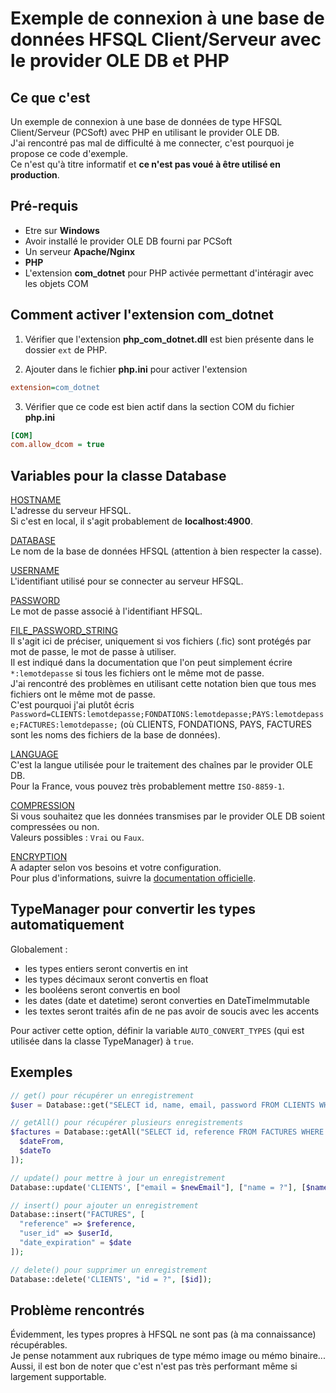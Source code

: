 # Exemple de connexion à une base de données HFSQL Client/Serveur avec le provider OLE DB et PHP

## Ce que c'est

Un exemple de connexion à une base de données de type HFSQL Client/Serveur (PCSoft) avec PHP en utilisant le provider OLE DB.  
J'ai rencontré pas mal de difficulté à me connecter, c'est pourquoi je propose ce code d'exemple.  
Ce n'est qu'à titre informatif et **ce n'est pas voué à être utilisé en production**.

## Pré-requis

- Etre sur **Windows**
- Avoir installé le provider OLE DB fourni par PCSoft
- Un serveur **Apache/Nginx**
- **PHP**
- L'extension **com_dotnet** pour PHP activée permettant d'intéragir avec les objets COM

## Comment activer l'extension com_dotnet

1. Vérifier que l'extension **php_com_dotnet.dll** est bien présente dans le dossier `ext` de PHP.

2. Ajouter dans le fichier **php.ini** pour activer l'extension
```ini
extension=com_dotnet
```

3. Vérifier que ce code est bien actif dans la section COM du fichier **php.ini**

```ini
[COM]
com.allow_dcom = true
```

## Variables pour la classe Database

<ins>HOSTNAME</ins>  
L'adresse du serveur HFSQL.  
Si c'est en local, il s'agit probablement de **localhost:4900**.

<ins>DATABASE</ins>  
Le nom de la base de données HFSQL (attention à bien respecter la casse).

<ins>USERNAME</ins>  
L'identifiant utilisé pour se connecter au serveur HFSQL.

<ins>PASSWORD</ins>  
Le mot de passe associé à l'identifiant HFSQL.

<ins>FILE_PASSWORD_STRING</ins>  
Il s'agit ici de préciser, uniquement si vos fichiers (.fic) sont protégés par mot de passe, le mot de passe à utiliser.  
Il est indiqué dans la documentation que l'on peut simplement écrire `*:lemotdepasse` si tous les fichiers ont le même mot de passe.  
J'ai rencontré des problèmes en utilisant cette notation bien que tous mes fichiers ont le même mot de passe.  
C'est pourquoi j'ai plutôt écris `Password=CLIENTS:lemotdepasse;FONDATIONS:lemotdepasse;PAYS:lemotdepasse;FACTURES:lemotdepasse;` (où CLIENTS, FONDATIONS, PAYS, FACTURES sont les noms des fichiers de la base de données).

<ins>LANGUAGE</ins>  
C'est la langue utilisée pour le traitement des chaînes par le provider OLE DB.  
Pour la France, vous pouvez très probablement mettre `ISO-8859-1`.

<ins>COMPRESSION</ins>  
Si vous souhaitez que les données transmises par le provider OLE DB soient compressées ou non.  
Valeurs possibles : `Vrai` ou `Faux`.

<ins>ENCRYPTION</ins>  
A adapter selon vos besoins et votre configuration.  
Pour plus d'informations, suivre la [documentation officielle](https://doc.pcsoft.fr/fr-fr/?9000059).

## TypeManager pour convertir les types automatiquement

Globalement :  
- les types entiers seront convertis en int
- les types décimaux seront convertis en float
- les booléens seront convertis en bool
- les dates (date et datetime) seront converties en DateTimeImmutable
- les textes seront traités afin de ne pas avoir de soucis avec les accents

Pour activer cette option, définir la variable `AUTO_CONVERT_TYPES` (qui est utilisée dans la classe TypeManager) à `true`.

## Exemples

```php
// get() pour récupérer un enregistrement
$user = Database::get("SELECT id, name, email, password FROM CLIENTS WHERE email = ?", [$email]);

// getAll() pour récupérer plusieurs enregistrements
$factures = Database::getAll("SELECT id, reference FROM FACTURES WHERE date_expiration BETWEEN ? AND ?", [
  $dateFrom,
  $dateTo
]);

// update() pour mettre à jour un enregistrement
Database::update('CLIENTS', ["email = $newEmail"], ["name = ?"], [$name]);

// insert() pour ajouter un enregistrement
Database::insert("FACTURES", [
  "reference" => $reference,
  "user_id" => $userId,
  "date_expiration" = $date
]);

// delete() pour supprimer un enregistrement
Database::delete('CLIENTS', "id = ?", [$id]);
```

## Problème rencontrés

Évidemment, les types propres à HFSQL ne sont pas (à ma connaissance) récupérables.  
Je pense notamment aux rubriques de type mémo image ou mémo binaire...  
Aussi, il est bon de noter que c'est n'est pas très performant même si largement supportable.
